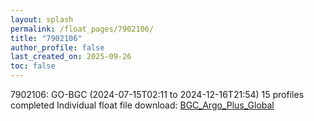 ```yaml
---
layout: splash
permalink: /float_pages/7902106/
title: "7902106"
author_profile: false
last_created_on: 2025-09-26
toc: false
---
```

 
7902106: GO-BGC (2024-07-15T02:11 to 2024-12-16T21:54)
15 profiles completed
Individual float file download: [BGC_Argo_Plus_Global](https://ftp.soest.hawaii.edu/bgc_argo_plus/Individual_Floats/outliers_removed/7902106_Sprof_processed.nc)
